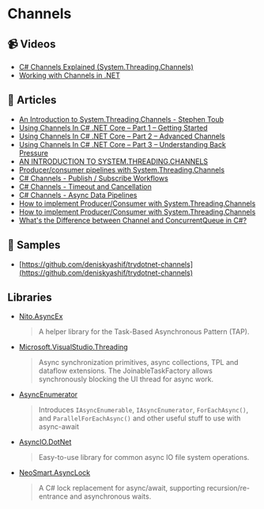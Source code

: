 # Channels

## 📹 Videos
- [C# Channels Explained (System.Threading.Channels)](https://www.youtube.com/watch?v=E0Ld7ZgE4oY)
- [Working with Channels in .NET](https://channel9.msdn.com/Shows/On-NET/Working-with-Channels-in-NET)


## 📝 Articles
- [An Introduction to System.Threading.Channels - Stephen Toub](https://devblogs.microsoft.com/dotnet/an-introduction-to-system-threading-channels/)
- [Using Channels In C# .NET Core – Part 1 – Getting Started](https://dotnetcoretutorials.com/2020/11/24/using-channels-in-net-core-part-1-getting-started/)
- [Using Channels In C# .NET Core – Part 2 – Advanced Channels](https://dotnetcoretutorials.com/2020/11/24/using-channels-in-net-core-part-2-advanced-channels/)
- [Using Channels In C# .NET Core – Part 3 – Understanding Back Pressure](https://dotnetcoretutorials.com/2020/11/24/using-channels-in-net-core-part-3-understanding-back-pressure/)
- [AN INTRODUCTION TO SYSTEM.THREADING.CHANNELS](https://www.stevejgordon.co.uk/an-introduction-to-system-threading-channels)
- [Producer/consumer pipelines with System.Threading.Channels](https://blog.maartenballiauw.be/post/2020/08/26/producer-consumer-pipelines-with-system-threading-channels.html)
- [C# Channels - Publish / Subscribe Workflows](https://deniskyashif.com/2019/12/08/csharp-channels-part-1/)
- [C# Channels - Timeout and Cancellation](https://deniskyashif.com/2019/12/11/csharp-channels-part-2/)
- [C# Channels - Async Data Pipelines](https://deniskyashif.com/2020/01/07/csharp-channels-part-3/)
- [How to implement Producer/Consumer with System.Threading.Channels](https://www.davideguida.com/how-to-implement-producer-consumer-with-system-threading-channels/)
- [How to implement Producer/Consumer with System.Threading.Channels](https://www.davideguida.com/consuming-message-queues-using-net-core-background-workers-part-4-adding-system-threading-channels/)
- [What's the Difference between Channel and ConcurrentQueue in C#?](https://jeremybytes.blogspot.com/2021/02/whats-difference-between-channel-and.html)

## 🔖 Samples

- [https://github.com/deniskyashif/trydotnet-channels](https://github.com/deniskyashif/trydotnet-channels)



## Libraries
- [Nito.AsyncEx](https://github.com/StephenCleary/AsyncEx)
  > A helper library for the Task-Based Asynchronous Pattern (TAP).

- [Microsoft.VisualStudio.Threading](https://github.com/microsoft/vs-threading)
  > Async synchronization primitives, async collections, TPL and dataflow extensions. The JoinableTaskFactory allows synchronously blocking the UI thread for async work. 

- [AsyncEnumerator](https://github.com/Dasync/AsyncEnumerable)
  > Introduces `IAsyncEnumerable`, `IAsyncEnumerator`, `ForEachAsync()`, and `ParallelForEachAsync()` and other useful stuff to use with async-await 

- [AsyncIO.DotNet](https://github.com/firenero/AsyncIO)
  > Easy-to-use library for common async IO file system operations. 

- [NeoSmart.AsyncLock](https://github.com/neosmart/AsyncLock)
  > A C# lock replacement for async/await, supporting recursion/re-entrance and asynchronous waits.